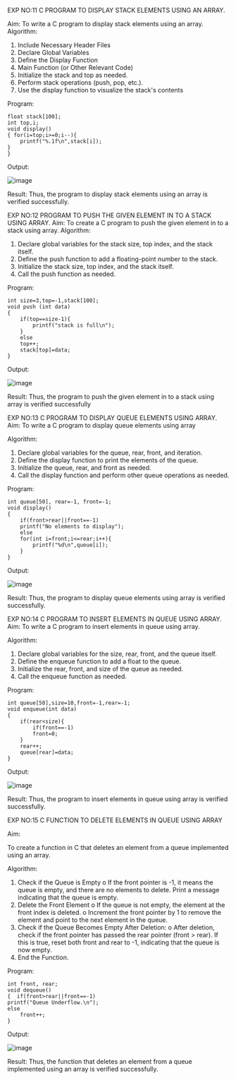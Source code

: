 EXP NO:11 C PROGRAM TO DISPLAY STACK ELEMENTS USING AN ARRAY.

Aim:
To write a C program to display stack elements using an array.
Algorithm:
1.	Include Necessary Header Files
2.	Declare Global Variables
3.	Define the Display Function
4.	Main Function (or Other Relevant Code)
5.	Initialize the stack and top as needed.
6.	Perform stack operations (push, pop, etc.).
7.	Use the display function to visualize the stack's contents
 
Program:
```
float stack[100];
int top,i;
void display()
{ for(i=top;i>=0;i--){
    printf("%.1f\n",stack[i]);
}
}
```
Output:

![image](https://github.com/user-attachments/assets/3a7797c8-93da-42ae-9576-345621f4be6f)

Result:
Thus, the program to display stack elements using an array is verified successfully.
 

EXP NO:12  PROGRAM TO PUSH THE GIVEN ELEMENT IN TO A STACK USING ARRAY.
Aim:
To create a C program to push the given element in to a stack using array.
Algorithm:
1.	Declare global variables for the stack size, top index, and the stack itself.
2.	Define the push function to add a floating-point number to the stack.
3.	Initialize the stack size, top index, and the stack itself.
4.	Call the push function as needed.
 
Program:
```
int size=3,top=-1,stack[100];
void push (int data)
{
    if(top==size-1){
        printf("stack is full\n");
    }
    else
    top++;
    stack[top]=data;
}
```
Output:

![image](https://github.com/user-attachments/assets/62ce0a78-26c4-4f80-a167-a2497e50ad29)

Result:
Thus, the program to push the given element in to a stack using array is verified successfully


 
EXP NO:13 C PROGRAM TO DISPLAY QUEUE ELEMENTS USING ARRAY.
Aim:
To write a C program to display queue elements using array

Algorithm:
1.	Declare global variables for the queue, rear, front, and iteration.
2.	Define the display function to print the elements of the queue.
3.	Initialize the queue, rear, and front as needed.
4.	Call the display function and perform other queue operations as needed.
 
Program:
```
int queue[50], rear=-1, front=-1;
void display()
{
    if(front>rear||front==-1)
    printf("No elements to display");
    else
    for(int i=front;i<=rear;i++){
        printf("%d\n",queue[i]);
    }
}
```
Output:

![image](https://github.com/user-attachments/assets/907439c5-4127-4948-b126-79b1ebe686c3)

Result:
Thus, the program to display queue elements using array is verified successfully.


 
EXP NO:14 C PROGRAM TO INSERT ELEMENTS IN QUEUE USING ARRAY.
Aim:
To write a C program to insert elements in queue using array.

Algorithm:
1.	Declare global variables for the size, rear, front, and the queue itself.
2.	Define the enqueue function to add a float to the queue.
3.	Initialize the rear, front, and size of the queue as needed.
4.	Call the enqueue function as needed.

Program:
```
int queue[50],size=10,front=-1,rear=-1;
void enqueue(int data)
{
    if(rear<size){
        if(front==-1)
        front=0;
    }
    rear++;
    queue[rear]=data;
}
```
Output:

![image](https://github.com/user-attachments/assets/a6f67ae0-f7e9-43a1-86b3-09bb1ce4c8b6)

Result:
Thus, the program to insert elements in queue using array is verified successfully.



 
EXP NO:15 C FUNCTION TO DELETE ELEMENTS IN QUEUE USING ARRAY



Aim:

To create a function in C that deletes an element from a queue implemented using an array.

Algorithm:

1.	Check if the Queue is Empty
o	If the front pointer is -1, it means the queue is empty, and there are no elements to delete. Print a message indicating that the queue is empty.
2.	Delete the Front Element
o	If the queue is not empty, the element at the front index is deleted.
o	Increment the front pointer by 1 to remove the element and point to the next element in the queue.
3.	Check if the Queue Becomes Empty After Deletion:
o	After deletion, check if the front pointer has passed the rear pointer (front > rear). If this is true, reset both front and rear to -1, indicating that the queue is now empty.
4.	End the Function.



Program:
```
int front, rear;
void dequeue()
{  if(front>rear||front==-1)
printf("Queue Underflow.\n");
else
    front++;
}
```
Output:

![image](https://github.com/user-attachments/assets/8ca12b2d-c738-4ae1-b5e6-07253837c4c5)

Result:
Thus, the function that deletes an element from a queue implemented using an array is verified successfully.
